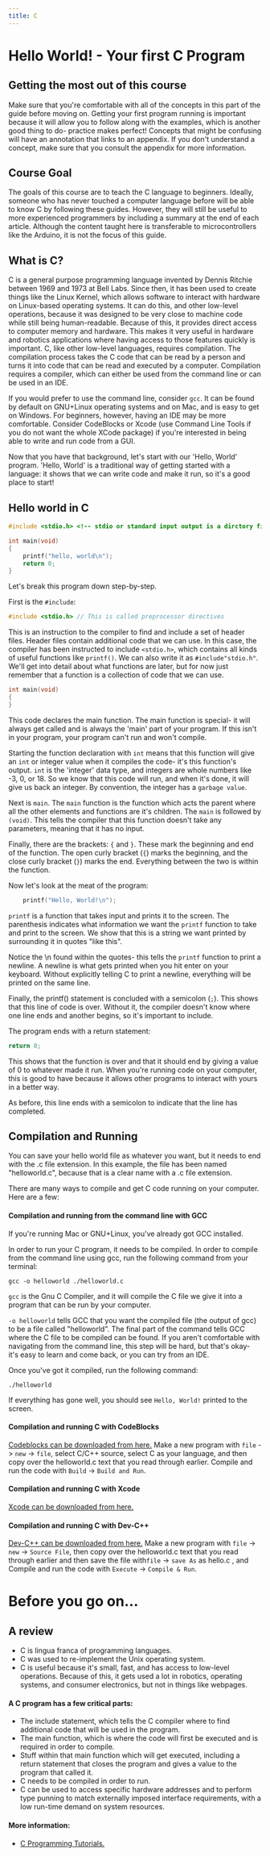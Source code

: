 ```yaml
---
title: C
---
```


# Hello World! - Your first C Program

## Getting the most out of this course
Make sure that you're comfortable with all of the concepts in this part of the guide before moving on. Getting your first program running is important because it will allow you to follow along with the examples, which is another good thing to do- practice makes perfect! Concepts that might be confusing will have an annotation that links to an appendix. If you don't understand a concept, make sure that you consult the appendix for more information.

## Course Goal
The goals of this course are to teach the C language to beginners. Ideally, someone who has never touched a computer language before will be able to know C by following these guides. However, they will still be useful to more experienced programmers by including a summary at the end of each article. Although the content taught here is transferable to microcontrollers like the Arduino, it is not the focus of this guide.

## What is C?

C is a general purpose programming language invented by Dennis Ritchie between 1969 and 1973 at Bell Labs. Since then, it has been used to create things like the Linux Kernel, which allows software to interact with hardware on Linux-based operating systems. It can do this, and other low-level operations, because it was designed to be very close to machine code while still being human-readable. Because of this, it provides direct access to computer memory and hardware. This makes it very useful in hardware and robotics applications where having access to those features quickly is important. 
C, like other low-level languages, requires compilation. The compilation process takes the C code that can be read by a person and turns it into code that can be read and executed by a computer. Compilation requires a compiler, which can either be used from the command line or can be used in an IDE.

If you would prefer to use the command line, consider `gcc`. It can be found by default on GNU+Linux operating systems and on Mac, and is easy to get on Windows. For beginners, however, having an IDE may be more comfortable. Consider CodeBlocks or Xcode (use Command Line Tools if you do not want the whole XCode package) if you're interested in being able to write and run code from a GUI.

Now that you have that background, let's start with our 'Hello, World' program. 'Hello, World' is a traditional way of getting started with a language: it shows that we can write code and make it run, so it's a good place to start!

## Hello world in C

```C
#include <stdio.h> <!-- stdio or standard input output is a dirctory file in C-->

int main(void)    
{
    printf("hello, world\n");  
    return 0;
}
```

Let's break this program down step-by-step.

First is the `#include`:
```C
#include <stdio.h> // This is called preprocessor directives
```
This is an instruction to the compiler to find and include a set of header files. Header files contain additional code that we can use. In this case, the compiler has been instructed to include `<stdio.h>`, which contains all kinds of useful functions like `printf()`. We can also write it as `#include"stdio.h"`. We'll get into detail about what functions are later, but for now just remember that a function is a collection of code that we can use.

```C
int main(void)
{
}
```
This code declares the main function. The main function is special- it will always get called and is always the 'main' part of your program. If this isn't in your program, your program can't run and won't compile.

Starting the function declaration with `int` means that this function will give an `int` or integer value when it compiles the code- it's this function's output. `int` is the 'integer' data type, and integers are whole numbers like -3, 0, or 18. So we know that this code will run, and when it's done, it will give us back an integer. By convention, the integer has a `garbage value`.

Next is `main`. The `main` function is the function which acts the parent where all the other elements and functions are it's children. The `main` is followed by `(void)`. This tells the compiler that this function doesn't take any parameters, meaning that it has no input.

Finally, there are the brackets: `{` and `}`. These mark the beginning and end of the function. The open curly bracket (`{`) marks the beginning, and the close curly bracket (`}`) marks the end. Everything between the two is within the function.

Now let's look at the meat of the program:

```C
    printf("Hello, World!\n");
```

`printf` is a function that takes input and prints it to the screen. The parenthesis indicates what information we want the `printf` function to take and print to the screen. We show that this is a string we want printed by surrounding it in quotes "like this".

Notice the \n found within the quotes- this tells the `printf` function to print a newline. A newline is what gets printed when you hit enter on your keyboard. Without explicitly telling C to print a newline, everything will be printed on the same line.

Finally, the printf() statement is concluded with a semicolon (`;`). This shows that this line of code is over. Without it, the compiler doesn't know where one line ends and another begins, so it's important to include.

The program ends with a return statement:
```C
return 0;
```
This shows that the function is over and that it should end by giving a value of 0 to whatever made it run. When you're running code on your computer, this is good to have because it allows other programs to interact with yours in a better way.

As before, this line ends with a semicolon to indicate that the line has completed.

## Compilation and Running
You can save your hello world file as whatever you want, but it needs to end with the .c file extension. In this example, the file has been named "helloworld.c", because that is a clear name with a .c file extension.

There are many ways to compile and get C code running on your computer. Here are a few:

#### Compilation and running from the command line with GCC
If you're running Mac or GNU+Linux, you've already got GCC installed.

In order to run your C program, it needs to be compiled. In order to compile from the command line using gcc, run the following command from your terminal:
```shell
gcc -o helloworld ./helloworld.c
```
`gcc` is the Gnu C Compiler, and it will compile the C file we give it into a program that can be run by your computer.

`-o helloworld` tells GCC that you want the compiled file (the output of gcc) to be a file called "helloworld". The final part of the command tells GCC where the C file to be compiled can be found. If you aren't comfortable with navigating from the command line, this step will be hard, but that's okay- it's easy to learn and come back, or you can try from an IDE.

Once you've got it compiled, run the following command:
```shell
./helloworld
```

If everything has gone well, you should see `Hello, World!` printed to the screen.

#### Compilation and running C with CodeBlocks
<a href='http://www.codeblocks.org/downloads/26' target='_blank' rel='nofollow'>Codeblocks can be downloaded from here.</a>
Make a new program with `file` -> `new` -> `file`, select C/C++ source, select C as your language, and then copy over the helloworld.c text that you read through earlier. Compile and run the code with `Build` -> `Build and Run`.


#### Compilation and running C with Xcode
[Xcode can be downloaded from here.](https://developer.apple.com/xcode/)

#### Compilation and running C with Dev-C++
<a href='https://sourceforge.net/projects/orwelldevcpp/' target='_blank' rel='nofollow'>Dev-C++ can be downloaded from here.</a>
Make a new program with `file` -> `new` -> `Source File`, then copy over the helloworld.c text that you read through earlier and then save the file with`file` -> `save As`  as hello.c , and Compile and run the code with `Execute` -> `Compile & Run`.

# Before you go on...

## A review
<ul>
<li>C is lingua franca of programming languages.</li>
<li>C was used to re-implement the Unix operating system.</li>
<li>C is useful because it's small, fast, and has access to low-level operations. Because of this, it gets used a lot in robotics, operating systems, and consumer electronics, but not in things like webpages.</li>
</ul>

#### A C program has a few critical parts:
<ul>
 <li>The include statement, which tells the C compiler where to find additional code that will be used in the program.</li>
 <li>The main function, which is where the code will first be executed and is required in order to compile.</li>
 <li>Stuff within that main function which will get executed, including a return statement that closes the program and gives a    value to the program that called it.</li>
 <li>C needs to be compiled in order to run.</li>
 <li>C can be used to access specific hardware addresses and to perform type punning to match externally imposed interface requirements, with a low run-time demand on system resources.</li>
</ul>

#### More information:

* [C Programming Tutorials.](https://www.tutorialspoint.com/cprogramming/)



